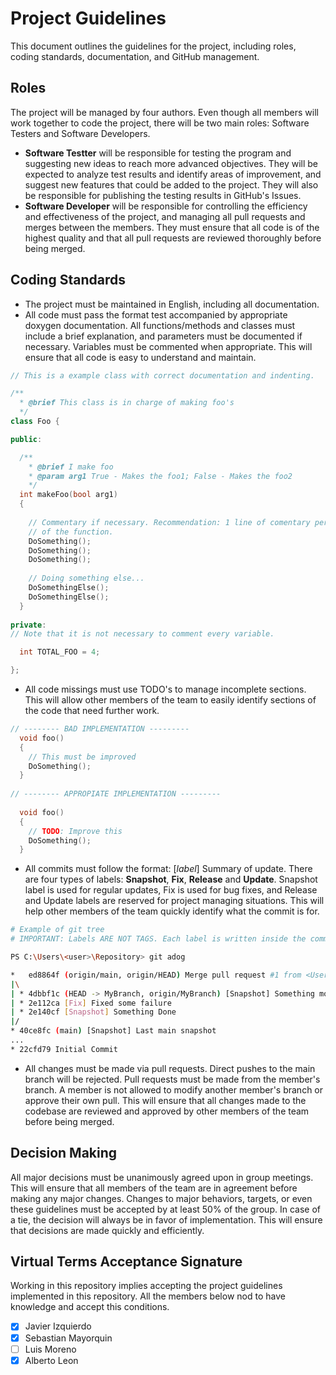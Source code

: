 # Project Guidelines

This document outlines the guidelines for the project, including roles, coding standards, documentation, and GitHub management.

## Roles

The project will be managed by four authors. Even though all members will work together to code the project, there will be two main roles: Software Testers and Software Developers.
- **Software Testter** will be responsible for testing the program and suggesting new ideas to reach more advanced objectives. They will be expected to analyze test results and identify areas of improvement, and suggest new features that could be added to the project. They will also be responsible for publishing the testing results in GitHub's Issues.
- **Software Developer** will be responsible for controlling the efficiency and effectiveness of the project, and  managing all pull requests and merges between the members. They must ensure that all code is of the highest quality and that all pull requests are reviewed thoroughly before being merged.

## Coding Standards

- The project must be maintained in English, including all documentation.
- All code must pass the format test accompanied by appropriate doxygen documentation. All functions/methods and classes must include a brief explanation, and parameters must be documented if necessary. Variables must be commented when appropriate. This will ensure that all code is easy to understand and maintain.

```c++
// This is a example class with correct documentation and indenting.

/**
  * @brief This class is in charge of making foo's
  */
class Foo {

public:

  /**
    * @brief I make foo
    * @param arg1 True - Makes the foo1; False - Makes the foo2
    */
  int makeFoo(bool arg1)
  {
    
    // Commentary if necessary. Recommendation: 1 line of comentary per step/section
    // of the function.
    DoSomething();
    DoSomething();
    DoSomething();
    
    // Doing something else...
    DoSomethingElse();
    DoSomethingElse();
  }
  
private:
// Note that it is not necessary to comment every variable.

  int TOTAL_FOO = 4;

};
```
- All code missings must use TODO's to manage incomplete sections. This will allow other members of the team to easily identify sections of the code that need further work.
```c++
// -------- BAD IMPLEMENTATION ---------
  void foo()
  {
    // This must be improved
    DoSomething();
  }
  
// -------- APPROPIATE IMPLEMENTATION ---------
  
  void foo()
  {
    // TODO: Improve this
    DoSomething();
  }
```

- All commits must follow the format: [_label_] Summary of update. There are four types of labels: **Snapshot**, **Fix**, **Release** and **Update**. Snapshot label is used for regular updates, Fix is used for bug fixes, and Release and Update labels are reserved for project managing situations. This will help other members of the team quickly identify what the commit is for.

```bash
# Example of git tree
# IMPORTANT: Labels ARE NOT TAGS. Each label is written inside the commit. The tags will be used for version distributing.

PS C:\Users\<user>\Repository> git adog

*   ed8864f (origin/main, origin/HEAD) Merge pull request #1 from <User>/<Branch>
|\
| * 4dbbf1c (HEAD -> MyBranch, origin/MyBranch) [Snapshot] Something more
| * 2e112ca [Fix] Fixed some failure
| * 2e140cf [Snapshot] Something Done
|/
* 40ce8fc (main) [Snapshot] Last main snapshot
...
* 22cfd79 Initial Commit
```
  
- All changes must be made via pull requests. Direct pushes to the main branch will be rejected. Pull requests must be made from the member's branch. A member is not allowed to modify another member's branch or approve their own pull. This will ensure that all changes made to the codebase are reviewed and approved by other members of the team before being merged.

## Decision Making

All major decisions must be unanimously agreed upon in group meetings. This will ensure that all members of the team are in agreement before making any major changes. Changes to major behaviors, targets, or even these guidelines must be accepted by at least 50% of the group. In case of a tie, the decision will always be in favor of implementation. This will ensure that decisions are made quickly and efficiently.  

## Virtual Terms Acceptance Signature

Working in this repository implies accepting the project guidelines implemented in this repository. All the members below nod to have knowledge and accept this conditions.

- [X] Javier Izquierdo
- [X] Sebastian Mayorquin 
- [ ] Luis Moreno
- [X] Alberto Leon
